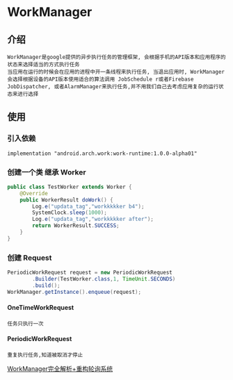 # WorkManager

## 介绍

    WorkManager是google提供的异步执行任务的管理框架, 会根据手机的API版本和应用程序的状态来选择适当的方式执行任务
    当应用在运行的时候会在应用的进程中开一条线程来执行任务, 当退出应用时, WorkManager会选择根据设备的API版本使用适合的算法调用 JobSchedule r或者Firebase JobDispatcher, 或者AlarmManager来执行任务,并不用我们自己去考虑应用复杂的运行状态来进行选择

## 使用 

### 引入依赖

    implementation "android.arch.work:work-runtime:1.0.0-alpha01"

### 创建一个类 继承 Worker

``` java
public class TestWorker extends Worker {
    @Override
    public WorkerResult doWork() {
        Log.e("updata_tag","workkkkker b4");
        SystemClock.sleep(1000);
        Log.e("updata_tag","workkkkker after");
        return WorkerResult.SUCCESS;
    }
}
```

### 创建 Request

``` java
PeriodicWorkRequest request = new PeriodicWorkRequest
        .Builder(TestWorker.class,1, TimeUnit.SECONDS)
        .build();
WorkManager.getInstance().enqueue(request);
```

#### OneTimeWorkRequest 

    任务只执行一次

#### PeriodicWorkRequest

    重复执行任务,知道被取消才停止


[WorkManager完全解析+重构轮询系统](https://juejin.im/post/5c4472ec51882522c03e941d)